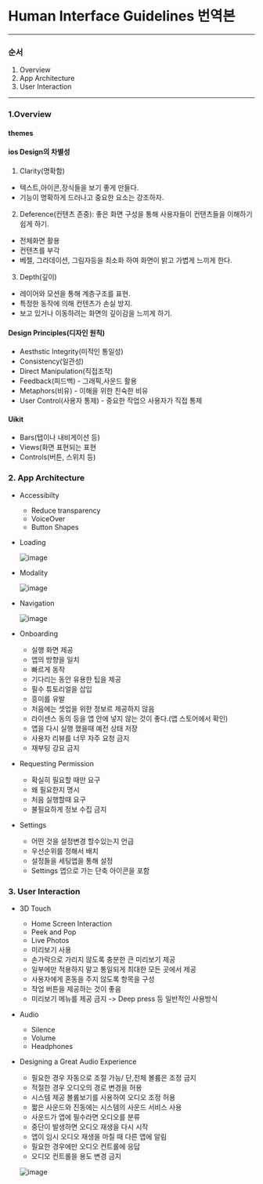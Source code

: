 # Human Interface Guidelines 번역본
------------
### 순서
1. Overview
2. App Architecture
3. User Interaction
------------

### 1.Overview
#### themes
#### ios Design의 차별성
1. Clarity(명확함)
+ 텍스트,아이콘,장식들을 보기 좋게 만들다. 
+ 기능이 명확하게 드러나고 중요한 요소는 강조하자.

2. Deference(컨텐츠 존중): 좋은 화면 구성을 통해 사용자들이 컨탠츠들을 이해하기 쉽게 하기.
+ 전체화면 활용
+ 컨텐츠를 부각
+ 베젤, 그라데이션, 그림자등을 최소화 하여 화면이 밝고 가볍게 느끼게 한다.

3. Depth(깊이) 
+ 레이어와 모션을 통해 계층구조를 표현.
+ 특정한 동작에 의해 컨텐츠가 손실 방지.
+ 보고 있거나 이동하려는 화면의 깊이감을 느끼게 하기.

#### Design Principles(디자인 원칙)
+ Aesthstic Integrity(미적인 통일성)
+ Consistency(일관성)
+ Direct Manipulation(직접조작)
+ Feedback(피드백) - 그래픽,사운드 활용
+ Metaphors(비유) - 이해을 위한 친숙한 비유
+ User Control(사용자 통제) - 중요한 작업으 사용자가 직접 통제

#### Uikit
+ Bars(탭이나 내비게이션 등)
+ Views(화면 표현되는 표현
+ Controls(버튼, 스위치 등)

### 2. App Architecture

+ Accessibilty
  + Reduce transparency
  + VoiceOver
  + Button Shapes
+ Loading

  ![image](https://user-images.githubusercontent.com/80015108/147924369-10540d95-4ea1-427d-a250-55fb681c843a.png)
+ Modality

  ![image](https://user-images.githubusercontent.com/80015108/147924032-840c9281-7593-4dd2-b537-00f822287a2f.png)
+ Navigation

  ![image](https://user-images.githubusercontent.com/80015108/147924389-6037cf72-4753-4483-9599-44c704f861a5.png)
+ Onboarding
  + 실행 화면 제공
  + 앱의 방향을 일치
  + 빠르게 동작
  + 기다리는 동안 유용한 팁을 제공
  + 필수 튜토리얼을 삽입
  + 흥미를 유발
  + 처음에는 셋업을 위한 정보르 제공하지 않음
  + 라이센스 동의 등을 앱 안에 넣지 않는 것이 좋다.(앱 스토어에서 확인)
  + 앱을 다시 실행 했을때 예전 상태 저장
  + 사용자 리뷰를 너무 자주 요청 금지
  + 재부팅 강요 금지
+ Requesting Permission
  + 확실히 필요할 때만 요구
  + 왜 필요한지 명시
  + 처음 실행할때 요구
  + 불필요하게 정보 수집 금지
+ Settings
  + 어떤 것을 설정변경 할수있는지 언급
  + 우선순위를 정해서 배치
  + 설정들을 세팅앱을 통해 설정
  + Settings 앱으로 가는 단축 아이콘을 포함

### 3. User Interaction
+ 3D Touch
  + Home Screen Interaction
  + Peek and Pop
  + Live Photos
  + 미리보기 사용
  + 손가락으로 가리지 않도록 충분한 큰 미리보기 제공
  + 일부에만 적용하지 말고 통일되게 최대한 모든 곳에서 제공
  + 사용자에게 혼동을 주지 않도록 항목을 구성
  + 작업 버튼을 제공하는 것이 좋음
  + 미리보기 메뉴를 제공 금지 -> Deep press 등 일반적인 사용방식
+ Audio
  + Silence
  + Volume
  + Headphones
+ Designing a Great Audio Experience
  + 필요한 경우 자동으로 조절 가능/ 단,전체 볼륨은 조정 금지
  + 적절한 경우 오디오의 경로 변경을 허용
  + 시스템 제공 볼륨보기를 사용하여 오디오 조정 허용
  + 짧은 사운드와 진동에는 시스템의 사운드 서비스 사용
  + 사운드가 앱에 필수라면 오디오를 분류
  + 중단이 발생하면 오디오 재생을 다시 시작
  + 앱이 임시 오디오 재생을 마칠 때 다른 앱에 알림
  + 필요한 경우에만 오디오 컨트롤에 응답 
  + 오디오 컨트롤을 용도 변경 금지
 
  ![image](https://user-images.githubusercontent.com/80015108/147926422-62a48dd8-54eb-4eb3-9dc9-c1c63bfc3731.png)












